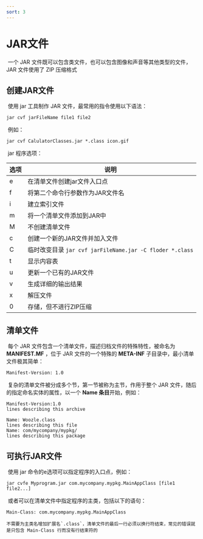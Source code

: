 ```yaml
---
sort: 3
---
```


# JAR文件



​	一个 JAR 文件既可以包含类文件，也可以包含图像和声音等其他类型的文件，JAR 文件使用了 ZIP 压缩格式



## 创建JAR文件

​	使用 jar 工具制作 JAR 文件，最常用的指令使用以下语法：

```shell
jar cvf jarFileName file1 file2
```

​	例如：

```shell
jar cvf CalulatorClasses.jar *.class icon.gif
```

​	jar 程序选项：

| 选项 | 说明                                                     |
| ---- | -------------------------------------------------------- |
| e    | 在清单文件创建jar文件入口点                              |
| f    | 将第二个命令行参数作为JAR文件名                          |
| i    | 建立索引文件                                             |
| m    | 将一个清单文件添加到JAR中                                |
| M    | 不创建清单文件                                           |
| c    | 创建一个新的JAR文件并加入文件                            |
| C    | 临时改变目录 `jar cvf jarFileName.jar -C floder *.class` |
| t    | 显示内容表                                               |
| u    | 更新一个已有的JAR文件                                    |
| v    | 生成详细的输出结果                                       |
| x    | 解压文件                                                 |
| 0    | 存储，但不进行ZIP压缩                                    |



## 清单文件

​	每个 JAR 文件包含一个清单文件，描述归档文件的特殊特性，被命名为 **MANIFEST.MF** ，位于 JAR 文件的一个特殊的 **META-INF** 子目录中，最小清单文件极其简单：

```
Manifest-Version: 1.0
```

​	复杂的清单文件被分成多个节，第一节被称为主节，作用于整个 JAR 文件，随后的指定命名实体的属性，以一个 **Name 条目**开始，例如：

```
Manifest-Version:1.0
lines describing this archive

Name: Woozle.class
lines describing this file
Name: com/mycompany/mypkg/
lines describing this package
```



## 可执行JAR文件

​	使用 jar 命令的e选项可以指定程序的入口点，例如：

```
jar cvfe Myprogram.jar com.mycompany.mypkg.MainAppClass [file1 file2...]
```

​	或者可以在清单文件中指定程序的主类，包括以下的语句：

```
Main-Class: com.mycompany.mypkg.MainAppClass
```

```tip
不需要为主类名增加扩展名`.class`，清单文件的最后一行必须以换行符结束，常见的错误就是只包含 Main-Class 行而没有行结束符的
```

